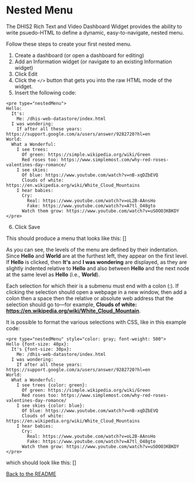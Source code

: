 # Nested Menu

The DHIS2 Rich Text and Video Dashboard Widget provides the ability to write psuedo-HTML to define a dynamic, easy-to-navigate, nested menu.

Follow these steps to create your first nested menu.

1. Create a dashboard (or open a dashboard for editing)
2. Add an Information widget (or navigate to an existing Information widget)
3. Click Edit
4. Click the `</>` button that gets you into the raw HTML mode of the widget.
5. Insert the following code:

```
<pre type="nestedMenu">
Hello:
  It's:
    Me: /dhis-web-datastore/index.html
  I was wondering:
    If after all these years: https://support.google.com/a/users/answer/9282720?hl=en
World:
  What a Wonderful:
    I see trees:
      Of green: https://simple.wikipedia.org/wiki/Green
      Red roses too: https://www.simplemost.com/why-red-roses-valentines-day-romance/
    I see skies:
      Of blue: https://www.youtube.com/watch?v=nB-xqDZbEVQ
      Clouds of white: https://en.wikipedia.org/wiki/White_Cloud_Mountains
    I hear babies:
      Cry:
        Real: https://www.youtube.com/watch?v=oL2B-AAnsHo
        Fake: https://www.youtube.com/watch?v=A7tl_O48gto
      Watch them grow: https://www.youtube.com/watch?v=uSOOO3KBKDY
</pre>
```

6. Click Save

This should produce a menu that looks like this:
[]

As you can see, the levels of the menu are defined by their indentation.  Since **Hello** and **World** are at the furthest left, they appear on the first level.  If **Hello** is clicked, then **It's** and **I was wondering** are displayed, as they are slightly indented relative to **Hello** and also between **Hello** and the next node at the same level as **Hello** (i.e., **World**).

Each selection for which their is a submenu must end with a colon (:).  If clicking the selection should open a webpage in a new window, then add a colon then a space then the relative or absolute web address that the selection should go to—for example, **Clouds of white: https://en.wikipedia.org/wiki/White_Cloud_Mountain**.

It is possible to format the various selections with CSS, like in this example code:
```
<pre type="nestedMenu" style="color: gray; font-weight: 500">
Hello {font-size: 40px}:
  It's {font-size: 30px}:
    Me: /dhis-web-datastore/index.html
  I was wondering:
    If after all these years: https://support.google.com/a/users/answer/9282720?hl=en
World:
  What a Wonderful:
    I see trees {color: green}:
      Of green: https://simple.wikipedia.org/wiki/Green
      Red roses too: https://www.simplemost.com/why-red-roses-valentines-day-romance/
    I see skies {color: blue}:
      Of blue: https://www.youtube.com/watch?v=nB-xqDZbEVQ
      Clouds of white: https://en.wikipedia.org/wiki/White_Cloud_Mountains
    I hear babies:
      Cry:
        Real: https://www.youtube.com/watch?v=oL2B-AAnsHo
        Fake: https://www.youtube.com/watch?v=A7tl_O48gto
      Watch them grow: https://www.youtube.com/watch?v=uSOOO3KBKDY
</pre>
```
which should look like this:
[]

[Back to the README](https://github.com/pepfar-datim/dashboard-information-widget/blob/main/README.md)
